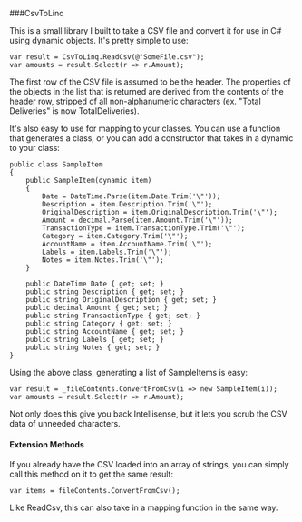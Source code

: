 ###CsvToLinq

This is a small library I built to take a CSV file and convert it for use in C# using dynamic objects. 
It's pretty simple to use:

	var result = CsvToLinq.ReadCsv(@"SomeFile.csv");
	var amounts = result.Select(r => r.Amount);

The first row of the CSV file is assumed to be the header. The properties of the objects in the list that is 
returned are derived from the contents of the header row, stripped of all non-alphanumeric characters (ex. "Total Deliveries"
is now TotalDeliveries).

It's also easy to use for mapping to your classes. You can use a function that generates a class, or you can
add a constructor that takes in a dynamic to your class:

    public class SampleItem
    {
        public SampleItem(dynamic item)
        {
            Date = DateTime.Parse(item.Date.Trim('\"'));
            Description = item.Description.Trim('\"');
            OriginalDescription = item.OriginalDescription.Trim('\"');
            Amount = decimal.Parse(item.Amount.Trim('\"'));
            TransactionType = item.TransactionType.Trim('\"');
            Category = item.Category.Trim('\"');
            AccountName = item.AccountName.Trim('\"');
            Labels = item.Labels.Trim('\"');
            Notes = item.Notes.Trim('\"');
        }

        public DateTime Date { get; set; }
        public string Description { get; set; }
        public string OriginalDescription { get; set; }
        public decimal Amount { get; set; }
        public string TransactionType { get; set; }
        public string Category { get; set; }
        public string AccountName { get; set; }
        public string Labels { get; set; }
        public string Notes { get; set; }
    }

Using the above class, generating a list of SampleItems is easy:

	var result = _fileContents.ConvertFromCsv(i => new SampleItem(i));
	var amounts = result.Select(r => r.Amount);

Not only does this give you back Intellisense, but it lets you scrub the CSV data of unneeded characters.

#### Extension Methods

If you already have the CSV loaded into an array of strings, you can simply call this method on it to get the same result:

	var items = fileContents.ConvertFromCsv();

Like ReadCsv, this can also take in a mapping function in the same way.